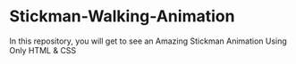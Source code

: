 # Stickman-Walking-Animation
In this repository, you will get to see an Amazing Stickman Animation Using Only HTML &amp; CSS
